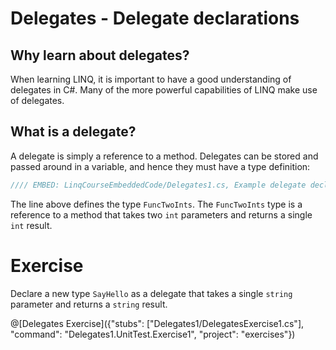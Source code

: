 # Delegates - Delegate declarations

## Why learn about delegates?
When learning LINQ, it is important to have a good understanding of delegates in C#. Many of the more powerful capabilities of LINQ make use of delegates.

## What is a delegate?
A delegate is simply a reference to a method. Delegates can be stored and passed around in a variable, and hence they must have a type definition:

```csharp
//// EMBED: LinqCourseEmbeddedCode/Delegates1.cs, Example delegate declaration
```

The line above defines the type `FuncTwoInts`. The `FuncTwoInts` type is a reference to a method that takes two `int` parameters and returns a single `int` result.

# Exercise

Declare a new type `SayHello` as a delegate that takes a single `string` parameter and returns a `string` result.

@[Delegates Exercise]({"stubs": ["Delegates1/DelegatesExercise1.cs"], "command": "Delegates1.UnitTest.Exercise1", "project": "exercises"})
